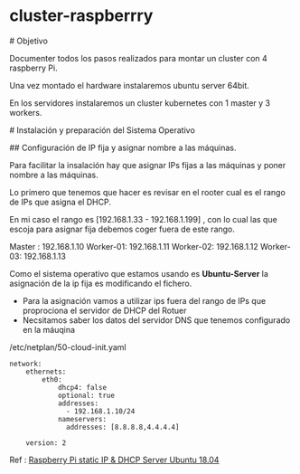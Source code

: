 # cluster-raspberrry


# Objetivo

Documenter todos los pasos realizados para montar un cluster con 4 raspberry Pi. 

Una vez montado el hardware instalaremos ubuntu server 64bit.

En los servidores instalaremos un cluster kubernetes con 1 master y 3 workers.


# Instalación y preparación del Sistema Operativo



## Configuración de IP fija y asignar nombre a las máquinas.

Para facilitar la insalación hay que asignar IPs fijas a las máquinas y poner nombre a las máquinas.

Lo primero que tenemos que hacer es revisar en el rooter cual es el rango de IPs que asigna el DHCP. 

En mi caso el rango es [192.168.1.33 - 192.168.1.199] , con lo cual las que escoja para asignar fija debemos coger fuera de este rango.

Master : 192.168.1.10
Worker-01: 192.168.1.11
Worker-02: 192.168.1.12
Worker-03: 192.168.1.13

Como el sistema operativo que estamos usando es **Ubuntu-Server**  la asignación de la ip fija es modificando el fichero.

 * Para la asignación vamos a utilizar ips fuera del rango de IPs que proprociona el servidor de DHCP del Rotuer
 * Necsitamos saber los datos del servidor DNS que tenemos configurado en la máuqina


/etc/netplan/50-cloud-init.yaml

```
network:
    ethernets:
        eth0:
            dhcp4: false
            optional: true
            addresses:
              - 192.168.1.10/24
            nameservers:
              addresses: [8.8.8.8,4.4.4.4]

    version: 2

```

Ref : [Raspberry Pi static IP & DHCP Server Ubuntu 18.04](https://askubuntu.com/questions/1218755/raspberry-pi-static-ip-dhcp-server-ubuntu-18-04)

